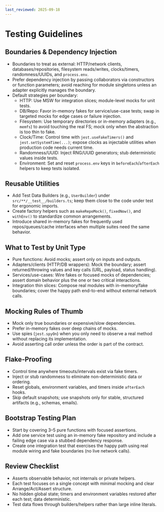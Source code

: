 ```yaml
---
last_reviewed: 2025-09-18
---
```


# Testing Guidelines

## Boundaries & Dependency Injection

- Boundaries to treat as external: HTTP/network clients, databases/repositories, filesystem reads/writes, clocks/timers, randomness/UUIDs, and `process.env`.
- Prefer dependency injection by passing collaborators via constructors or function parameters; avoid reaching for module singletons unless an adapter explicitly manages the boundary.
- Default strategies per boundary:
  - HTTP: Use MSW for integration slices; module-level mocks for unit tests.
  - DB/Repo: Favor in-memory fakes for service/use-case tests; swap in targeted mocks for edge cases or failure injection.
  - Filesystem: Use temporary directories or in-memory adapters (e.g., `memfs`) to avoid touching the real FS; mock only when the abstraction is too thin to fake.
  - Clock/Time: Control time with `jest.useFakeTimers()` and `jest.setSystemTime(...)`; expose clocks as injectable utilities when production code needs current time.
  - Randomness/UUID: Inject RNG/UUID generators; stub deterministic values inside tests.
  - Environment: Set and reset `process.env` keys in `beforeEach`/`afterEach` helpers to keep tests isolated.

## Reusable Utilities

- Add Test Data Builders (e.g., `UserBuilder`) under `src/**/__test__/builders.ts`; keep them close to the code under test for ergonomic imports.
- Create factory helpers such as `makeRepoMock()`, `fixedNow()`, and `withEnv()` to standardize common arrangements.
- Introduce shared in-memory fakes for frequently used repos/queues/cache interfaces when multiple suites need the same behavior.

## What to Test by Unit Type

- Pure functions: Avoid mocks; assert only on inputs and outputs.
- Adapters/clients (HTTP/DB wrappers): Mock the boundary; assert returned/throwing values and key calls (URL, payload, status handling).
- Services/use-cases: Wire fakes or focused mocks of dependencies; assert domain behavior plus the one or two critical interactions.
- Integration thin slices: Compose real modules with in-memory/fake boundaries; cover the happy path end-to-end without external network calls.

## Mocking Rules of Thumb

- Mock only true boundaries or expensive/slow dependencies.
- Prefer in-memory fakes over deep chains of mocks.
- Use spies (`jest.spyOn`) when you only need to observe a real method without replacing its implementation.
- Avoid asserting call order unless the order is part of the contract.

## Flake-Proofing

- Control time anywhere timeouts/intervals exist via fake timers.
- Inject or stub randomness to eliminate non-deterministic data or ordering.
- Reset globals, environment variables, and timers inside `afterEach` hooks.
- Skip default snapshots; use snapshots only for stable, structured artifacts (e.g., schemas, emails).

## Bootstrap Testing Plan

- Start by covering 3–5 pure functions with focused assertions.
- Add one service test using an in-memory fake repository and include a failing edge case via a stubbed dependency response.
- Create one integration test that exercises the happy path using real module wiring and fake boundaries (no live network calls).

## Review Checklist

- Asserts observable behavior, not internals or private helpers.
- Each test focuses on a single concept with minimal mocking and clear Arrange/Act/Assert structure.
- No hidden global state; timers and environment variables restored after each test; data deterministic.
- Test data flows through builders/helpers rather than large inline literals.

